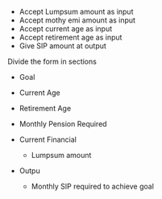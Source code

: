 - Accept Lumpsum amount as input
- Accept mothy emi amount as input
- Accept current age as input
- Accept retirement age as input
- Give SIP amount at output



Divide the form in sections
 - Goal
  - Current Age
  - Retirement Age
  - Monthly Pension Required


 - Current Financial
    - Lumpsum amount
    
- Outpu
    - Monthly SIP required to achieve goal

